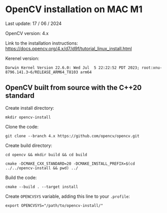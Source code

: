 # OpenCV installation on MAC M1
Last update: 17 / 06 / 2024

OpenCV version: 4.x

Link to the installation instructions: https://docs.opencv.org/4.x/d7/d9f/tutorial_linux_install.html 

Kerenel version:

`Darwin Kernel Version 22.6.0: Wed Jul  5 22:22:52 PDT 2023; root:xnu-8796.141.3~6/RELEASE_ARM64_T8103 arm64`

## OpenCV built from source with the C++20 standard

Create install directory:

`mkdir opencv-install`

Clone the code:

`git clone --branch 4.x https://github.com/opencv/opencv.git`

Create build directory:

`cd opencv && mkdir build && cd build`

`cmake -DCMAKE_CXX_STANDARD=20 -DCMAKE_INSTALL_PREFIX=$(cd ../../opencv-install && pwd) ../`

Build the code:

`cmake --build . --target install`

Create `OPENCVSYS` variable, adding this line to your `.profile`:

`export OPENCVSYS="/path/to/opencv-install/"`
